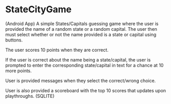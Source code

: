 # StateCityGame

(Android App)
A simple States/Capitals guessing game where the user is provided the name of a random state or a random capital.
The user then must select whether or not the name provided is a state or capital using buttons. 

The user scores 10 points when they are correct. 

If the user is correct about the name being a state/capital, the user is prompted to enter the corresponding state/capital in text
for a chance at 10 more points.

User is provided messages when they select the correct/wrong choice. 

User is also provided a scoreboard with the top 10 scores that updates upon playthroughs. (SQLITE)
